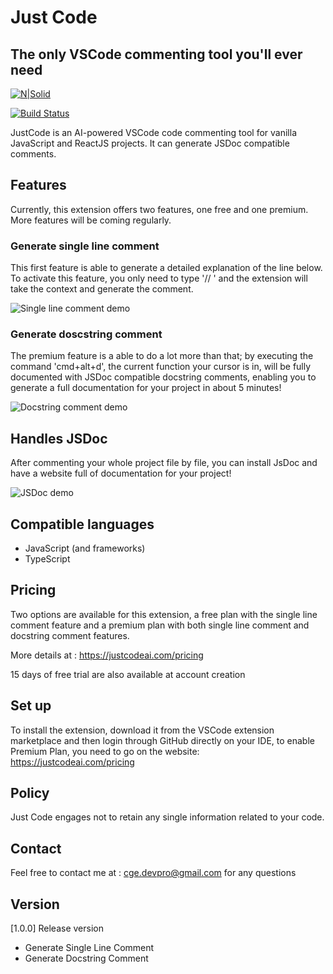 # Just Code
## The only VSCode commenting tool you'll ever need

[![N|Solid](https://cldup.com/dTxpPi9lDf.thumb.png)](https://nodesource.com/products/nsolid)

[![Build Status](https://travis-ci.org/joemccann/dillinger.svg?branch=master)](https://travis-ci.org/joemccann/dillinger)

JustCode is an AI-powered VSCode code commenting tool for vanilla JavaScript and ReactJS projects.
It can generate JSDoc compatible comments.

## Features

Currently, this extension offers two features, one free and one premium.
More features will be coming regularly.

### Generate single line comment

This first feature is able to generate a detailed explanation of the line below.
To activate this feature, you only need to type '// ' and the extension will take the context
and generate the comment.

![Single line comment demo](https://github.com/ClementGeyer/Just-Code/assets/56132649/dd3ea42b-dffd-41d5-ab4b-ffa6fb89e62c)

### Generate doscstring comment

The premium feature is a able to do a lot more than that; by executing the command 'cmd+alt+d', the current function
your cursor is in, will be fully documented with JSDoc compatible docstring comments, enabling you to generate a full
documentation for your project in about 5 minutes!

![Docstring comment demo](https://github.com/ClementGeyer/Just-Code/assets/56132649/2742b94d-1627-4416-b491-df1ed5d39ead)

## Handles JSDoc 

After commenting your whole project file by file, you can install JsDoc and have a website full of documentation
for your project!

![JSDoc demo](https://github.com/ClementGeyer/Just-Code/assets/56132649/ad8e60c6-e0e3-48a7-a5ad-217483eda0f3)

## Compatible languages

- JavaScript (and frameworks)
- TypeScript

## Pricing

Two options are available for this extension, a free plan with the single line comment feature and a premium plan
with both single line comment and docstring comment features.

More details at : https://justcodeai.com/pricing

15 days of free trial are also available at account creation

## Set up

To install the extension, download it from the VSCode extension marketplace and then login through GitHub
directly on your IDE, to enable Premium Plan, you need to go on the website: https://justcodeai.com/pricing

## Policy

Just Code engages not to retain any single information related to your code.

## Contact

Feel free to contact me at : cge.devpro@gmail.com for any questions

## Version

[1.0.0] Release version

- Generate Single Line Comment 
- Generate Docstring Comment
